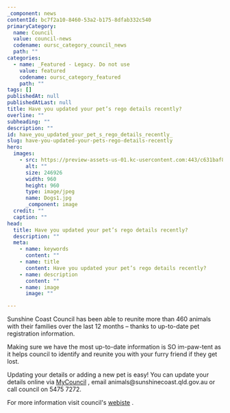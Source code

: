 ```yaml
---
_component: news
contentId: bc7f2a10-8460-53a2-b175-8dfab332c540
primaryCategory:
  name: Council
  value: council-news
  codename: oursc_category_council_news
  path: ""
categories:
  - name: _Featured - Legacy. Do not use
    value: featured
    codename: oursc_category_featured
    path: ""
tags: []
publishedAt: null
publishedAtLast: null
title: Have you updated your pet’s rego details recently?
overline: ""
subheading: ""
description: ""
id: have_you_updated_your_pet_s_rego_details_recently_
slug: have-you-updated-your-pets-rego-details-recently
hero:
  images:
    - src: https://preview-assets-us-01.kc-usercontent.com:443/c631baf8-1b46-001f-580c-d0001b68b4a8/d634f30d-7606-4028-8882-3e6357f79a46/Dogs1.jpg
      alt: ""
      size: 246926
      width: 960
      height: 960
      type: image/jpeg
      name: Dogs1.jpg
      _component: image
  credit: ""
  caption: ""
head:
  title: Have you updated your pet’s rego details recently?
  description: ""
  meta:
    - name: keywords
      content: ""
    - name: title
      content: Have you updated your pet’s rego details recently?
    - name: description
      content: ""
    - name: image
      image: ""

---
```

Sunshine Coast Council has been able to reunite more than 460 animals with their families over the last 12 months – thanks to up-to-date pet registration information.

Making sure we have the most up-to-date information is SO im-paw-tent as it helps council to identify and reunite you with your furry friend if they get lost.

Updating your details or adding a new pet is easy! You can update your details online via [MyCouncil](https://mycouncil.sunshinecoast.qld.gov.au/)
, email animals\@sunshinecoast.qld.gov.au or call council on 5475 7272.

For more information visit council's [webiste](https://www.sunshinecoast.qld.gov.au/Pay-and-Apply/Cat-and-Dog-Registration/Updating-Registration-Details)
.
